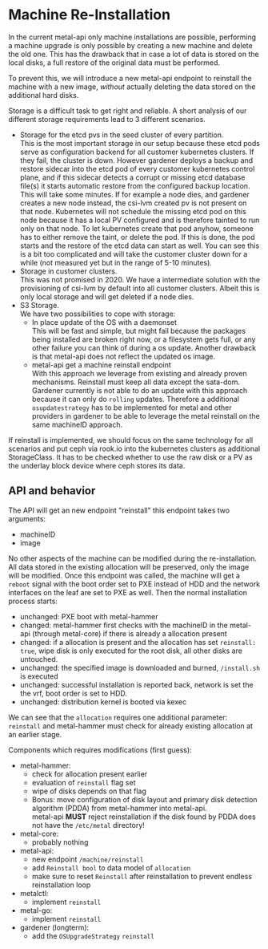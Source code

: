 # Machine Re-Installation

In the current metal-api only machine installations are possible, performing a machine upgrade is only possible by creating a new machine and delete the old one.
This has the drawback that in case a lot of data is stored on the local disks, a full restore of the original data must be performed.

To prevent this, we will introduce a new metal-api endpoint to reinstall the machine with a new image, *without* actually deleting the data stored on the additional hard disks.

Storage is a difficult task to get right and reliable. A short analysis of our different storage requirements lead to 3 different scenarios.

- Storage for the etcd pvs in the seed cluster of every partition.  
  This is the most important storage in our setup because these etcd pods serve as configuration backend for all customer kubernetes clusters. If they fail, the cluster is down. However gardener deploys a backup and restore sidecar into the etcd pod of every customer kubernetes control plane, and if this sidecar detects a corrupt or missing etcd database file(s) it starts automatic restore from the configured backup location. This will take some minutes. If for example a node dies, and gardener creates a new node instead, the csi-lvm created pv is not present on that node. Kubernetes will not schedule the missing etcd pod on this node because it has a local PV configured and is therefore tainted to run only on that node. To let kubernetes create that pod anyhow, someone has to either remove the taint, or delete the pod. If this is done, the pod starts and the restore of the etcd data can start as well. You can see this is a bit too complicated and will take the customer cluster down for a while (not measured yet but in the range of 5-10 minutes).
- Storage in customer clusters.  
  This was not promised in 2020. We have a intermediate solution with the provisioning of csi-lvm by default into all customer clusters. Albeit this is only local storage and will get deleted if a node dies.
- S3 Storage.  
  We have two possibilities to cope with storage:
  - In place update of the OS with a daemonset  
    This will be fast and simple, but might fail because the packages being installed are broken right now, or a filesystem gets full, or any other failure you can think of during a os update. Another drawback is that metal-api does not reflect the updated os image.
  - metal-api get a machine reinstall endpoint  
    With this approach we leverage from existing and already proven mechanisms. Reinstall must keep all data except the sata-dom. Gardener currently is not able to do an update with this approach because it can only do `rolling` updates. Therefore a additional `osupdatestrategy` has to be implemented for metal and other providers in gardener to be able to leverage the metal reinstall on the same machineID approach.

If reinstall is implemented, we should focus on the same technology for all scenarios and put ceph via rook.io into the kubernetes clusters as additional StorageClass. It has to be checked whether to use the raw disk or a PV as the underlay block device where ceph stores its data.

## API and behavior

The API will get an new endpoint "reinstall" this endpoint takes two arguments:

- machineID
- image

No other aspects of the machine can be modified during the re-installation. All data stored in the existing allocation will be preserved, only the image will be modified.
Once this endpoint was called, the machine will get a `reboot` signal with the boot order set to PXE instead of HDD and the network interfaces on the leaf are set to PXE as well. Then the normal installation process starts:

- unchanged: PXE boot with metal-hammer
- changed: metal-hammer first checks with the machineID in the metal-api (through metal-core) if there is already a allocation present
- changed: if a allocation is present and the allocation has set `reinstall: true`, wipe disk is only executed for the root disk, all other disks are untouched.
- unchanged: the specified image is downloaded and burned, `/install.sh` is executed
- unchanged: successful installation is reported back, network is set the the vrf, boot order is set to HDD.
- unchanged: distribution kernel is booted via kexec

We can see that the `allocation` requires one additional parameter: `reinstall` and metal-hammer must check for already existing allocation at an earlier stage.

Components which requires modifications (first guess):

- metal-hammer:
  - check for allocation present earlier
  - evaluation of `reinstall` flag set
  - wipe of disks depends on that flag
  - Bonus: move configuration of disk layout and primary disk detection algorithm (PDDA) from metal-hammer into metal-api.  
    metal-api **MUST** reject reinstallation if the disk found by PDDA does not have the `/etc/metal` directory!
- metal-core:
  - probably nothing
- metal-api:
  - new endpoint `/machine/reinstall`
  - add `Reinstall bool` to data model of `allocation`
  - make sure to reset `Reinstall` after reinstallation to prevent endless reinstallation loop
- metalctl:
  - implement `reinstall`
- metal-go:
  - implement `reinstall`
- gardener (longterm):
  - add the `OSUpgradeStrategy` `reinstall`
